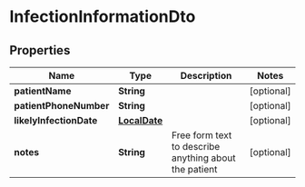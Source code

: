 

# InfectionInformationDto

## Properties

Name | Type | Description | Notes
------------ | ------------- | ------------- | -------------
**patientName** | **String** |  |  [optional]
**patientPhoneNumber** | **String** |  |  [optional]
**likelyInfectionDate** | [**LocalDate**](LocalDate.md) |  |  [optional]
**notes** | **String** | Free form text to describe anything about the patient |  [optional]



